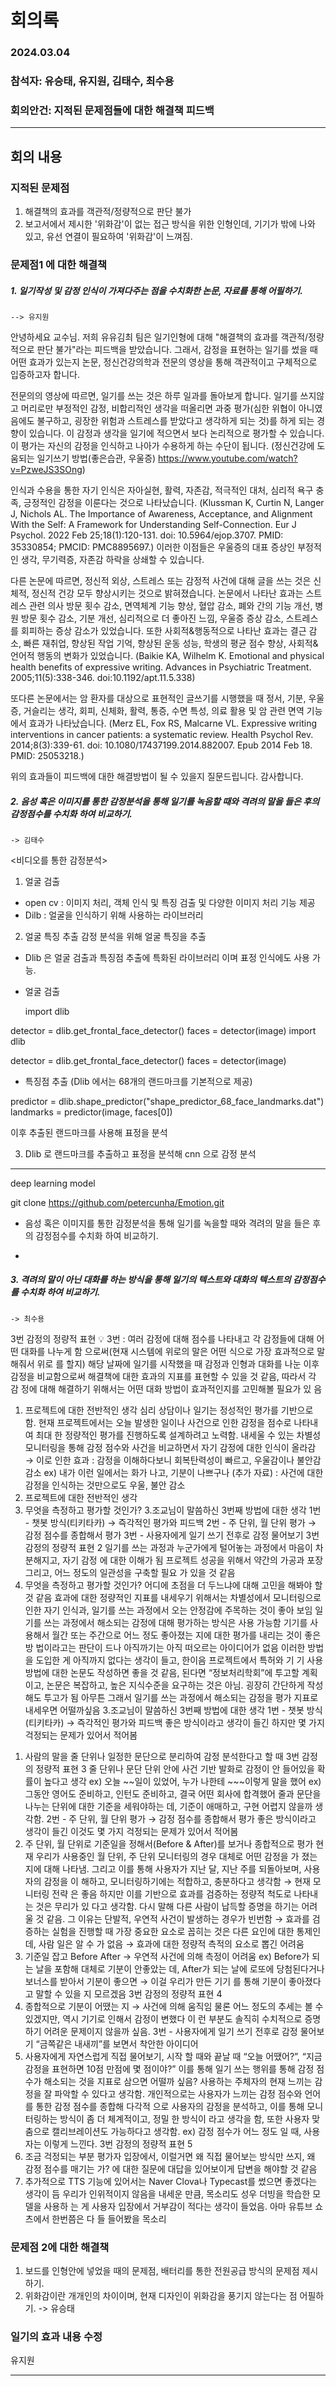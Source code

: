 # 회의록

### 2024.03.04

### 참석자: 유승태, 유지원, 김태수, 최수용

### 회의안건: 지적된 문제점들에 대한 해결책 피드백

---

## 회의 내용

### 지적된 문제점

1. 해결책의 효과를 객관적/정량적으로 판단 불가
2. 보고서에서 제시한 '위화감'이 없는 접근 방식을 위한 인형인데, 기기가 밖에 나와 있고, 유선 연결이 필요하여 '위화감'이 느껴짐.


### 문제점1 에 대한 해결책
##### 1. 일기작성 및 감정 인식이 가져다주는 점을 수치화한 논문, 자료를 통해 어필하기.
    --> 유지원
안녕하세요 교수님.
저희 유유김최 팀은 일기인형에 대해 "해결책의 효과를 객관적/정량적으로 판단 불가"라는 피드백을 받았습니다.
그래서, 감정을 표현하는 일기를 썼을 때 어떤 효과가 있는지 논문, 정신건강의학과 전문의 영상을 통해 객관적이고 구체적으로 입증하고자 합니다.


전문의의 영상에 따르면, 일기를 쓰는 것은 하루 일과를 돌아보게 합니다. 일기를 쓰지않고 머리로만 부정적인 감정, 비합리적인 생각을 떠올리면 과중 평가(심한 위협이 아니였음에도 불구하고, 굉장한 위험과 스트레스를 받았다고 생각하게 되는 것)를 하게 되는 경향이 있습니다. 이 감정과 생각을 일기에 적으면서 보다 논리적으로 평가할 수 있습니다. 이 평가는 자신의 감정을 인식하고 나아가 수용하게 하는 수단이 됩니다. (정신건강에 도움되는 일기쓰기 방법(좋은습관, 우울증) https://www.youtube.com/watch?v=PzweJS3SOng)

인식과 수용을 통한 자기 인식은 자아실현, 활력, 자존감, 적극적인 대처, 심리적 욕구 충족, 긍정적인 감정을 이룬다는 것으로 나타났습니다. (Klussman K, Curtin N, Langer J, Nichols AL. The Importance of Awareness, Acceptance, and Alignment With the Self: A Framework for Understanding Self-Connection. Eur J Psychol. 2022 Feb 25;18(1):120-131. doi: 10.5964/ejop.3707. PMID: 35330854; PMCID: PMC8895697.) 이러한 이점들은 우울증의 대표 증상인 부정적인 생각, 무기력증, 자존감 하락을 상쇄할 수 있습니다.

다른 논문에 따르면, 정신적 외상, 스트레스 또는 감정적 사건에 대해 글을 쓰는 것은 신체적, 정신적 건강 모두 향상시키는 것으로 밝혀졌습니다. 논문에서 나타난 효과는 스트레스 관련 의사 방문 횟수 감소, 면역체계 기능 향상, 혈압 감소, 폐와 간의 기능 개선, 병원 방문 횟수 감소, 기분 개선, 심리적으로 더 좋아진 느낌, 우울증 증상 감소, 스트레스를 회피하는 증상 감소가 있었습니다. 또한 사회적&행동적으로 나타난 효과는 결근 감소, 빠른 재취업, 향상된 작업 기억, 향상된 운동 성능, 학생의 평균 점수 향상, 사회적&언어적 행동의 변화가 있었습니다. (Baikie KA, Wilhelm K. Emotional and physical health benefits of expressive writing. Advances in Psychiatric Treatment. 2005;11(5):338-346. doi:10.1192/apt.11.5.338)

또다른 논문에서는 암 환자를 대상으로 표현적인 글쓰기를 시행했을 때 정서, 기분, 우울증, 거슬리는 생각, 회피, 신체화, 활력, 통증, 수면 특성, 의료 활용 및 암 관련 면역 기능에서 효과가 나타났습니다. (Merz EL, Fox RS, Malcarne VL. Expressive writing interventions in cancer patients: a systematic review. Health Psychol Rev. 2014;8(3):339-61. doi: 10.1080/17437199.2014.882007. Epub 2014 Feb 18. PMID: 25053218.)


위의 효과들이 피드백에 대한 해결방법이 될 수 있을지 질문드립니다.
감사합니다.

##### 2. 음성 혹은 이미지를 통한 감정분석을 통해 일기를 녹음할 때와 격려의 말을 들은 후의 감정점수를 수치화 하여 비교하기.
    -> 김태수
<비디오를 통한 감정분석>

1. 얼굴 검출
* open cv : 이미지 처리, 객체 인식 및 특징 검출 및 다양한 이미지 처리 기능 제공
* Dilb : 얼굴을 인식하기 위해 사용하는 라이브러리

2. 얼굴 특징 추출 
감정 분석을 위해 얼굴 특징을 추출
* Dlib 은 얼굴 검출과 특징점 추출에 특화된 라이브러리 이며 표정 인식에도 사용 가능.

* 얼굴 검출

   import dlib

detector = dlib.get_frontal_face_detector()
faces = detector(image)
   import dlib

detector = dlib.get_frontal_face_detector()
faces = detector(image)

* 특징점 추출 (Dlib 에서는 68개의 랜드마크를 기본적으로 제공)

predictor = dlib.shape_predictor("shape_predictor_68_face_landmarks.dat")
landmarks = predictor(image, faces[0])






이후 추출된 랜드마크를 사용해 표정을 분석

3. Dlib 로 랜드마크를 추출하고 표정을 분석해 cnn 으로 감정 분석

--------------------------------------------------------------

deep learning model 

git clone https://github.com/petercunha/Emotion.git
* 음성 혹은 이미지를 통한 감정분석을 통해 일기를 녹을할 때와 격려의 말을 들은 후의 감정점수를 수치화 하여 비교하기. 

-
##### 3. 격려의 말이 아닌 대화를 하는 방식을 통해 일기의 텍스트와 대화의 텍스트의 감정점수를 수치화 하여 비교하기.
    -> 최수용
3번 감정의 정량적 표현
💡 3번 : 여러 감정에 대해 점수를 나타내고 각 감정들에 대해 어떤 대화를 나누게 함
으로써(현재 시스템에 위로의 말은 어떤 식으로 가장 효과적으로 말해줘서 위로
를 할지) 해당 날짜에 일기를 시작했을 때 감정과 인형과 대화를 나눈 이후 감정을
비교함으로써 해결책에 대한 효과의 지표를 표현할 수 있을 것 같음, 따라서 각 감
정에 대해 해결하기 위해서는 어떤 대화 방법이 효과적인지를 고민해볼 필요가 있
음
1. 프로젝트에 대한 전반적인 생각
심리 상담이나 일기는 정성적인 평가를 기반으로 함.
현재 프로젝트에서는 오늘 발생한 일이나 사건으로 인한 감정을 점수로 나타내여 최대
한 정량적인 평가를 진행하도록 설계하려고 노력함. 
내세울 수 있는 차별성
모니터링을 통해 감정 점수와 사건을 비교하면서 자기 감정에 대한 인식이 올라감
→ 이로 인한 효과 : 감정을 이해하다보니 회복탄력성이 빠르고, 우울감이나 불안감
감소
ex) 내가 이런 일에서는 화가 나고, 기분이 나쁘구나
(추가 자료) : 사건에 대한 감정을 인식하는 것만으로도 우울, 불안 감소
1. 프로젝트에 대한 전반적인 생각
2. 무엇을 측정하고 평가할 것인가?
3.조교님이 말씀하신 3번째 방법에 대한 생각
1번 - 챗봇 방식(티키타카) → 즉각적인 평가와 피드백
2번 - 주 단위, 월 단위 평가 → 감정 점수를 종합해서 평가
3번 - 사용자에게 일기 쓰기 전후로 감정 물어보기
3번 감정의 정량적 표현 2
일기를 쓰는 과정과 누군가에게 털어놓는 과정에서 마음이 차분해지고, 자기 감정
에 대한 이해가 됨
프로젝트 성공을 위해서 약간의 가공과 포장 그리고, 어느 정도의 일관성을 구축할 필요
가 있을 것 같음
2. 무엇을 측정하고 평가할 것인가?
어디에 초점을 더 두느냐에 대해 고민을 해봐야 할 것 같음
효과에 대한 정량적인 지표를 내세우기 위해서는 차별성에서 모니터링으로 인한 자기
인식과, 일기를 쓰는 과정에서 오는 안정감에 주목하는 것이 좋아 보임
일기를 쓰는 과정에서 해소되는 감정에 대해 평가하는 방식은 사용 가능함
기기를 사용해서 월간 또는 주간으로 어느 정도 좋아졌는 지에 대한 평가를 내리는 것이
좋은 방
법이라고는 판단이 드나 아직까기는 아직 떠오르는 아이디어가 없음
이러한 방법을 도입한 게 아직까지 없다는 생각이 들고, 한이음 프로젝트에서 특허와 기
기 사용
방법에 대한 논문도 작성하면 좋을 것 같음, 된다면 “정보처리학회”에 투고할 계획이고,
논문은
복잡하고, 높은 지식수준을 요구하는 것은 아님. 굉장히 간단하게 작성해도 투고가 됨
아무튼 그래서 일기를 쓰는 과정에서 해소되는 감정을 평가 지표로 내세우면 어떨까싶음
3.조교님이 말씀하신 3번째 방법에 대한 생각
1번 - 챗봇 방식(티키타카) → 즉각적인 평가와 피드백
좋은 방식이라고 생각이 들긴 하지만 몇 가지 걱정되는 문제가 있어서 적어봄
1) 사람의 말을 줄 단위나 일정한 문단으로 분리하여 감정 분석한다고 할 때
3번 감정의 정량적 표현 3
줄 단위나 문단 단위 안에 사건 기반 발화로 감정이 안 들어있을 확률이 높다고
생각
ex) 오늘 ~~일이 있었어, 누가 나한테 ~~~이렇게 말을 했어
ex) 그동안 영어도 준비하고, 인턴도 준비하고, 결국 어떤 회사에 합격했어
줄과 문단을 나누는 단위에 대한 기준을 세워야하는 데, 기준이 애매하고, 구현
어렵지 않을까 생각함. 
2번 - 주 단위, 월 단위 평가 → 감정 점수를 종합해서 평가
좋은 방식이라고 생각이 들긴 이것도 몇 가지 걱정되는 문제가 있어서 적어봄
1) 주 단위, 월 단위로 기준일을 정해서(Before & After)를 보거나 종합적으로 평가
현재 우리가 사용중인 월 단위, 주 단위 모니터링의 경우 대체로 어떤 감정을 가
졌는 지에 대해 나타냄. 
그리고 이를 통해 사용자가 지난 달, 지난 주를 되돌아보며, 사용자의 감정을 이
해하고, 모니터링하기에는 적합하고, 충분하다고 생각함 → 현재 모니터링 전략
은 좋음
하지만 이를 기반으로 효과를 검증하는 정량적 척도로 나타내는 것은 무리가 있
다고 생각함. 다시 말해 다른 사람이 납득할 증명을 하기는 어려울 것 같음.
그 이유는 단발적, 우연적 사건이 발생하는 경우가 빈번함 → 효과를 검증하는
실험을 진행할 때 가장 중요한 요소로 꼽히는 것은 다른 요인에 대한 통제인데,
사람 일은 알 수 가 없음 → 효과에 대한 정량적 측적의 요소로 뽑긴 어려움
1) 기준일 잡고 Before After → 우연적 사건에 의해 측정이 어려움
ex) Before가 되는 날을 포함해 대체로 기분이 안좋았는 데, After가 되는 날에
로또에 당첨된다거나 보너스를 받아서 기분이 좋으면 → 이걸 우리가 만든 기기
를 통해
기분이 좋아졌다고 말할 수 있을 지 모르겠음
3번 감정의 정량적 표현 4
2) 종합적으로 기분이 어땠는 지 → 사건에 의해 움직임
물론 어느 정도의 추세는 볼 수 있겠지만, 역시 기기로 인해서 감정이 변했다 이
런 부분도
솔직히 수치적으로 증명하기 어려운 문제이지 않을까 싶음.
3번 - 사용자에게 일기 쓰기 전후로 감정 물어보기
“금쪽같은 내새끼”를 보면서 착안한 아이디어
1) 사용자에게 자연스럽게 직접 물어보기, 시작 할 때와 끝날 때
“오늘 어땠어?”, “지금 감정을 표현하면 10점 만점에 몇 점이야?”
이를 통해 일기 쓰는 행위를 통해 감정 점수가 해소되는 것을 지표로 삼으면 어떨까
싶음?
사용하는 주체자의 현재 느끼는 감정을 잘 파악할 수 있다고 생각함.
개인적으로는 사용자가 느끼는 감정 점수와 언어를 통한 감정 점수를 종합해 다각적
으로
사용자의 감정을 분석하고, 이를 통해 모니터링하는 방식이 좀 더 체계적이고, 정밀
한 방식이
라고 생각을 함, 또한 사용자 맞춤으로 캘리브레이션도 가능하다고 생각함. 
ex) 감정 점수가 어느 정도 일 때, 사용자는 이렇게 느낀다. 
3번 감정의 정량적 표현 5
2) 조금 걱정되는 부분
평가자 입장에서, 이럴거면 왜 직접 물어보는 방식만 쓰지, 왜 감정 점수를 매기는
가? 에 대한
질문에 대답을 있어보이게 답변을 해야할 것 같음
3) 추가적으로 TTS 기능에 있어서는 Naver Clova나 Typecast를 썼으면 좋겠다는 생각이
듬
우리가 인위적이지 않음을 내세운 만큼, 목소리도 성우 더빙을 학습한 모델을 사용하
는 게
사용자 입장에서 거부감이 적다는 생각이 들었음. 아마 유튜브 쇼츠에서 한번쯤은 다
들 들어봤을 목소리

### 문제점 2에 대한 해결책
1. 보드를 인형안에 넣었을 때의 문제점, 배터리를 통한 전원공급 방식의 문제점 제시하기.
2. 위화감이란 개개인의 차이이며, 현재 디자인이 위화감을 풍기지 않는다는 점 어필하기.
-> 유승태

### 일기의 효과 내용 수정
유지원

---

